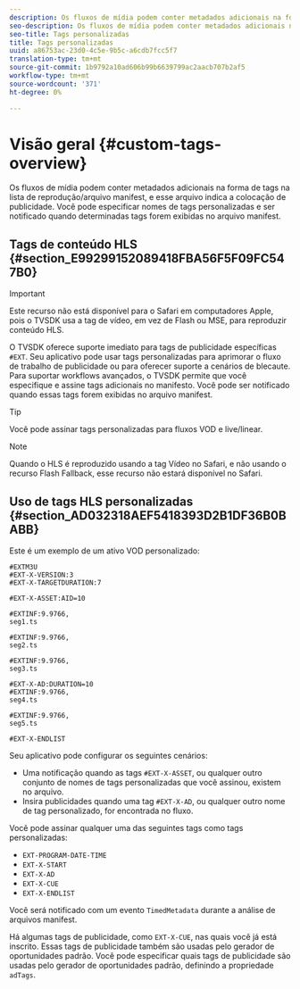 ```yaml
---
description: Os fluxos de mídia podem conter metadados adicionais na forma de tags na lista de reprodução/arquivo manifest, e esse arquivo indica a colocação de publicidade. Você pode especificar nomes de tags personalizadas e ser notificado quando determinadas tags forem exibidas no arquivo manifest.
seo-description: Os fluxos de mídia podem conter metadados adicionais na forma de tags na lista de reprodução/arquivo manifest, e esse arquivo indica a colocação de publicidade. Você pode especificar nomes de tags personalizadas e ser notificado quando determinadas tags forem exibidas no arquivo manifest.
seo-title: Tags personalizadas
title: Tags personalizadas
uuid: a86753ac-23d0-4c5e-9b5c-a6cdb7fcc5f7
translation-type: tm+mt
source-git-commit: 1b9792a10ad606b99b6639799ac2aacb707b2af5
workflow-type: tm+mt
source-wordcount: '371'
ht-degree: 0%

---
```



# Visão geral {#custom-tags-overview}

Os fluxos de mídia podem conter metadados adicionais na forma de tags na lista de reprodução/arquivo manifest, e esse arquivo indica a colocação de publicidade. Você pode especificar nomes de tags personalizadas e ser notificado quando determinadas tags forem exibidas no arquivo manifest.

## Tags de conteúdo HLS {#section_E99299152089418FBA56F5F09FC547B0}

>[!IMPORTANT]
>
>Este recurso não está disponível para o Safari em computadores Apple, pois o TVSDK usa a tag de vídeo, em vez de Flash ou MSE, para reproduzir conteúdo HLS.

O TVSDK oferece suporte imediato para tags de publicidade específicas `#EXT`. Seu aplicativo pode usar tags personalizadas para aprimorar o fluxo de trabalho de publicidade ou para oferecer suporte a cenários de blecaute. Para suportar workflows avançados, o TVSDK permite que você especifique e assine tags adicionais no manifesto. Você pode ser notificado quando essas tags forem exibidas no arquivo manifest.

>[!TIP]
>
>Você pode assinar tags personalizadas para fluxos VOD e live/linear.

>[!NOTE]
>
>Quando o HLS é reproduzido usando a tag Vídeo no Safari, e não usando o recurso Flash Fallback, esse recurso não estará disponível no Safari.

## Uso de tags HLS personalizadas {#section_AD032318AEF5418393D2B1DF36B0BABB}

Este é um exemplo de um ativo VOD personalizado:

```
#EXTM3U
#EXT-X-VERSION:3
#EXT-X-TARGETDURATION:7
 
#EXT-X-ASSET:AID=10
 
#EXTINF:9.9766,
seg1.ts
 
#EXTINF:9.9766,
seg2.ts
 
#EXTINF:9.9766,
seg3.ts
 
#EXT-X-AD:DURATION=10
#EXTINF:9.9766,
seg4.ts
 
#EXTINF:9.9766,
seg5.ts
 
#EXT-X-ENDLIST
```

Seu aplicativo pode configurar os seguintes cenários:

* Uma notificação quando as tags `#EXT-X-ASSET`, ou qualquer outro conjunto de nomes de tags personalizadas que você assinou, existem no arquivo.
* Insira publicidades quando uma tag `#EXT-X-AD`, ou qualquer outro nome de tag personalizado, for encontrada no fluxo.

Você pode assinar qualquer uma das seguintes tags como tags personalizadas:

* `EXT-PROGRAM-DATE-TIME`
* `EXT-X-START`
* `EXT-X-AD`
* `EXT-X-CUE`
* `EXT-X-ENDLIST`

Você será notificado com um evento `TimedMetadata` durante a análise de arquivos manifest.

Há algumas tags de publicidade, como `EXT-X-CUE`, nas quais você já está inscrito. Essas tags de publicidade também são usadas pelo gerador de oportunidades padrão. Você pode especificar quais tags de publicidade são usadas pelo gerador de oportunidades padrão, definindo a propriedade `adTags`.
